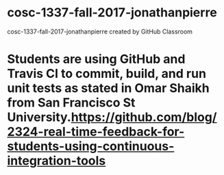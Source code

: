 # cosc-1337-fall-2017-jonathanpierre
cosc-1337-fall-2017-jonathanpierre created by GitHub Classroom

# Students are using GitHub and Travis CI to commit, build, and run unit tests as stated in Omar Shaikh from San Francisco St University.https://github.com/blog/2324-real-time-feedback-for-students-using-continuous-integration-tools
